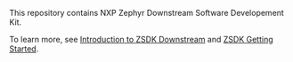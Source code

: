 This repository contains NXP Zephyr Downstream Software Developement Kit.

To learn more, see [Introduction to ZSDK Downstream](https://github.com/nxp-zephyr/nxp-zsdk/tree/main/doc/Introduction-to-ZSDK-Downstream.md) and [ZSDK Getting Started](https://github.com/nxp-zephyr/nxp-zsdk/tree/main/doc/Getting-Started.md).
